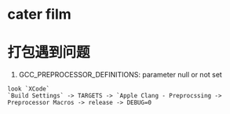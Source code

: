 # cater film

# 打包遇到问题
  1. GCC_PREPROCESSOR_DEFINITIONS: parameter null or not set
  ```
  look `XCode` 
  `Build Settings` -> TARGETS -> `Apple Clang - Preprocssing -> Preprocessor Macros -> release -> DEBUG=0
  ```